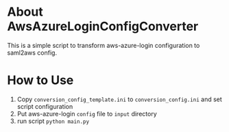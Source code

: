 # About AwsAzureLoginConfigConverter
This is a simple script to transform aws-azure-login configuration to saml2aws config.


# How to Use
1. Copy `conversion_config_template.ini` to `conversion_config.ini` and set script configuration
1. Put aws-azure-login `config` file to `input` directory
1. run script `python main.py`
